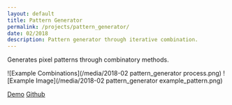```yaml
---
layout: default
title: Pattern Generator
permalink: /projects/pattern_generator/
date: 02/2018
description: Pattern generator through iterative combination.
---
```


Generates pixel patterns through combinatory methods.

![Example Combinations](/media/2018-02 pattern_generator process.png)
![Example Image](/media/2018-02 pattern_generator example_pattern.png)

[Demo](https://azlen.me/pattern-generator)
[Github](https://github.com/azlen/pattern-generator)
